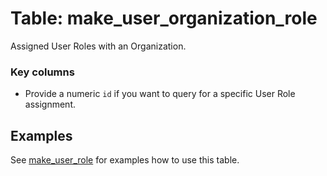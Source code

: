 # Table: make_user_organization_role

Assigned User Roles with an Organization.

### Key columns
- Provide a numeric `id` if you want to query for a specific User Role assignment.

## Examples

See [make_user_role](https://github.com/marekjalovec/steampipe-plugin-make/blob/master/docs/tables/make_user_role.md) for examples how to use this table.
